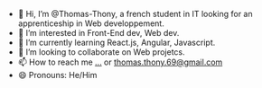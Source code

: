 - 👋 Hi, I’m @Thomas-Thony, a french student in IT looking for an apprenticeship in Web developpement.
- 👀 I’m interested in Front-End dev, Web dev.
- 🌱 I’m currently learning React.js, Angular, Javascript.
- 💞️ I’m looking to collaborate on Web projetcs.
- 📫 How to reach me [...](https://www.linkedin.com/in/thomas-thony/) or thomas.thony.69@gmail.com
- 😄 Pronouns: He/Him
